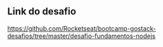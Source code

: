 ## Link do desafio

https://github.com/Rocketseat/bootcamp-gostack-desafios/tree/master/desafio-fundamentos-nodejs
